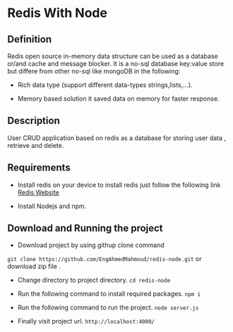 # Redis With Node 
## Definition
Redis open source in-memory data structure can be used as a database or/and cache and message blocker.
It is a no-sql  database key:value store but differe from other no-sql like mongoDB in the following:

- Rich data type (support different data-types strings,lists,...).

- Memory based solution  it saved data on memory for faster response.

## Description
User CRUD application based on redis as a database for storing user data , retrieve and delete.
## Requirements

- Install redis on your device to install redis just follow  the following link [Redis Website](https://redis.io/download) 

- Install Nodejs and npm.
## Download and Running the project
- Download project by using githup clone command 

`git clone https://github.com/EngAhmedMahmoud/redis-node.git`
or download zip file .
- Change directory to project directory.
`cd redis-node`
- Run the following command to install required packages.
 `npm i `
- Run the following command to run the project.
 `node server.js`

- Finally visit project url.
 `http://localhost:4000/`
